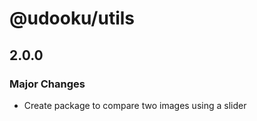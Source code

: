 # @udooku/utils

## 2.0.0

### Major Changes

- Create package to compare two images using a slider
